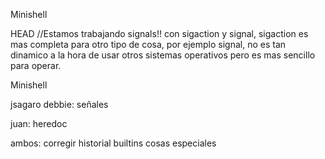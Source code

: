 Minishell

 HEAD
//Estamos trabajando signals!! con sigaction y signal, sigaction es mas completa para otro tipo de cosa, por ejemplo signal, no es tan dinamico a la hora de usar otros sistemas operativos pero es mas sencillo para operar. 

Minishell

jsagaro
debbie:
señales

juan:
heredoc

ambos:
corregir historial
builtins
cosas especiales
